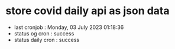 # store covid daily api as json data

- last cronjob : Monday, 03 July 2023 01:18:36
- status og cron : success
- status daily cron : success
      
      